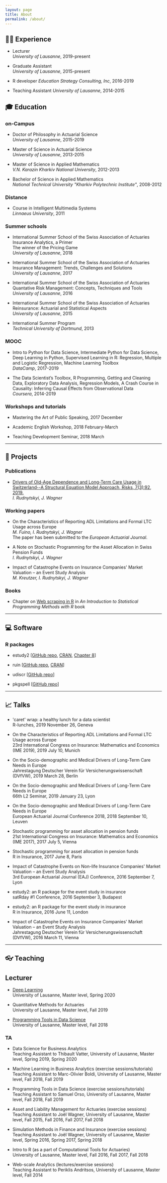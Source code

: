 ```yaml
---
layout: page
title: About
permalink: /about/
---
```


## :man_technologist: Experience 

* Lecturer <br />
*University of Lausanne*, 2019-present

* Graduate Assistant <br />
*University of Lausanne*, 2015-present

* R developer
*Education Strategy Consulting, Inc*, 2016-2019

* Teaching Assistant
*University of Lausanne*, 2014-2015

## :mortar_board: Education 

### on-Campus

* Doctor of Philosophy in Actuarial Science <br />
*University of Lausanne*, 2015-2019

* Master of Science in Actuarial Science <br />
*University of Lausanne*, 2013-2015

* Master of Science in Applied Mathematics <br />
*V.N. Karazin Kharkiv National University*, 2012-2013

* Bachelor of Science in Applied Mathematics <br />
*National Technical University "Kharkiv Polytechnic Institute"*, 2008-2012

### Distance

* Course in Intelligent Multimedia Systems <br />
*Linnaeus University*, 2011

### Summer schools

* International Summer School of the Swiss Association of Actuaries <br />
Insurance Analytics, a Primer <br />
The winner of the Pricing Game <br />
*University of Lausanne*, 2018


* International Summer School of the Swiss Association of Actuaries <br />
Insurance Management: Trends, Challenges and Solutions <br />
*University of Lausanne*, 2017

* International Summer School of the Swiss Association of Actuaries <br />
Quantative Risk Management: Concepts, Techniques and Tools <br />
*University of Lausanne*, 2016

* International Summer School of the Swiss Association of Actuaries <br />
Reinsurance: Actuarial and Statistical Aspects <br />
*University of Lausanne*, 2015

* International Summer Program <br />
*Technical University of Dortmund*, 2013

### MOOC

* Intro to Python for Data Science, Intermediate Python for Data Science, Deep Learning in Python, Supervised Learning in R: Regression, Multiple and Logistic Regression, Machine Learning Toolbox <br />
*DataCamp*, 2017-2019

* The Data Scientist’s Toolbox, R Programming, Getting and Cleaning Data, Exploratory Data Analysis, Regression Models, A Crash Course in Causality: Inferring Causal Effects from Observational Data <br />
*Coursera*, 2014-2019

### Workshops and tutorials

* Mastering the Art of Public Speaking, 2017 December 

* Academic English Workshop, 2018 February-March

* Teaching Development Seminar, 2018 March

----

## :memo: Projects


### Publications

* [Drivers of Old-Age Dependence and Long-Term Care Usage in Switzerland--A Structural Equation Model Approach, Risks, 7(3):92, 2019.](https://www.mdpi.com/2227-9091/7/3/92) <br />
*I. Rudnytskyi, J. Wagner*

### Working papers

* On the Characteristics of Reporting ADL Limitations and Formal LTC Usage across Europe <br />
*M. Fuino, I. Rudnytskyi, J. Wagner* <br/>
The paper has been submitted to the *European Actuarial Journal*.

* A Note on Stochastic Programming for the Asset Allocation in Swiss Pension Funds <br />
*I. Rudnytskyi, J. Wagner*

* Impact of Catastrophe Events on Insurance Companies' Market Valuation – an Event Study Analysis <br />
*M. Kreutzer, I. Rudnytskyi, J. Wagner*

### Books

* Chapter on [Web scraping in R](https://smac-group.github.io/ds/web-scraping-in-r.html) in *An Introduction to Statistical Programming Methods with R* book

----

## :computer: Software 

### R packages

* estudy2 [[GitHub repo](https://github.com/irudnyts/estudy2), [CRAN](https://cran.r-project.org/web/packages/estudy2/index.html), [Chapter 8](https://www.amazon.com/Angewandte-Empirische-Methoden-Finance-Accounting/dp/311058624X)]

* ruin [[GitHub repo](https://github.com/irudnyts/ruin), [CRAN](https://cran.r-project.org/web/packages/ruin/index.html)]

* udiscr [[GitHub repo](https://github.com/irudnyts/udiscr)]

* pkgspell [[GitHub repo](https://github.com/irudnyts/pkgspell)]

----

## :chart_with_upwards_trend: Talks 

* 'caret' wrap: a healthy lunch for a data scientist <br />
R-lunches, 2019 November 26, Geneva

* On the Characteristics of Reporting ADL Limitations and Formal LTC Usage across Europe <br />
23rd International Congress on Insurance: Mathematics and Economics (IME 2019), 2019 July 10, Munich

* On the Socio-demographic and Medical Drivers of Long-Term Care Needs in Europe <br />
Jahrestagung Deutscher Verein f&uuml;r Versicherungswissenschaft (DVfVW), 2019 March 28, Berlin

* On the Socio-demographic and Medical Drivers of Long-Term Care Needs in Europe <br />
66th L2 Seminar, 2019 January 23, Lyon

* On the Socio-demographic and Medical Drivers of Long-Term Care Needs in Europe <br />
European Actuarial Journal Conference 2018, 2018 September 10, Leuven

* Stochastic programming for asset allocation in pension funds <br />
21st International Congress on Insurance: Mathematics and Economics (IME 2017), 2017 July 5, Vienna

* Stochastic programming for asset allocation in pension funds <br />
R in Insurance, 2017 June 8, Paris

* Impact of Catastrophe Events on Non-life Insurance Companies' Market Valuation – an Event Study Analysis <br />
3rd European Actuarial Journal (EAJ) Conference, 2016 September 7, Lyon

* estudy2: an R package for the event study in insurance <br />
satRday #1 Conference, 2016 September 3, Budapest

* estudy2: an R package for the event study in insurance <br />
R in Insurance, 2016 June 11, London

* Impact of Catastrophe Events on Insurance Companies' Market Valuation – an Event Study Analysis <br />
Jahrestagung Deutscher Verein f&uuml;r Versicherungswissenschaft (DVfVW), 2016 March 11, Vienna

----

## :eyeglasses: Teaching 

## Lecturer

* [Deep Learning](https://irudnyts.github.io/deep/) <br />
University of Lausanne, Master level, Spring 2020

* Quantitative Methods for Actuaries <br />
University of Lausanne, Master level, Fall 2019

* [Programming Tools in Data Science](https://ptds.netlify.com) <br />
University of Lausanne, Master level, Fall 2018

### TA

* Data Science for Business Analytics <br />
Teaching Assistant to Thibault Vatter, University of Lausanne, Master level, Spring 2019, Spring 2020

* Machine Learning in Business Analytics (exercise sessions/tutorials) <br />
Teaching Assistant to Marc-Olivier Boldi, University of Lausanne, Master level, Fall 2018, Fall 2019

* Programming Tools in Data Science (exercise sessions/tutorials) <br />
Teaching Assistant to Samuel Orso, University of Lausanne, Master level, Fall 2018, Fall 2019

* Asset and Liability Management for Actuaries (exercise sessions) <br />
Teaching Assistant to Jo&euml;l Wagner, University of Lausanne, Master level, Fall 2015, Fall 2016, Fall 2017, Fall 2018

* Simulation Methods in Finance and Insurance (exercise sessions) <br />
Teaching Assistant to Jo&euml;l Wagner, University of Lausanne, Master level, Spring 2016, Spring 2017, Spring 2018

* Intro to R (as a part of Computational Tools for Actuaries) <br />
University of Lausanne, Master level, Fall 2016, Fall 2017, Fall 2018

* Web-scale Analytics (lectures/exercise sessions) <br />
Teaching Assistant to Periklis Andritsos, University of Lausanne, Master level, Fall 2014